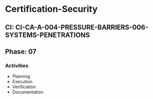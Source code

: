 # Certification-Security

## CI: CI-CA-A-004-PRESSURE-BARRIERS-006-SYSTEMS-PENETRATIONS
## Phase: 07

### Activities
- Planning
- Execution
- Verification
- Documentation
